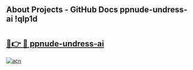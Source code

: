 ## About Projects - GitHub Docs ppnude-undress-ai !qlp1d

# <h2><a href="https://andorid.site?title=ppnude-undress-ai&ref=13PRO">🔗👉 🔴 ppnude-undress-ai</a></h2>

[![acn](https://github.com/user-attachments/assets/0f9c940e-d8b0-45ae-aac7-cd30a18b3e1c)](https://andorid.site?title=ppnude-undress-ai&ref=13PRO)

